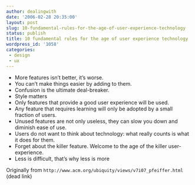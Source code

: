 ```yaml
---
author: dealingwith
date: '2006-02-28 20:35:00'
layout: post
slug: 10-fundamental-rules-for-the-age-of-user-experience-technology
status: publish
title: 10 fundamental rules for the age of user experience technology
wordpress_id: '1058'
categories:
 - design
 - ux
---
```


- More features isn’t better, it’s worse. 
- You can’t make things easier by
adding to them. 
- Confusion is the ultimate deal-breaker. 
- Style matters 
- Only features that provide a good user experience will be used. 
- Any feature that requires learning will only be adopted by a small fraction of users. 
- Unused features are not only useless, they can slow you down and diminish ease
of use. 
- Users do not want to think about technology: what really counts is
what it does for them. 
- Forget about the killer feature. Welcome to the age
of the killer user-experience. 
- Less is difficult, that’s why less is more

Originally from `http://www.acm.org/ubiquity/views/v7i07_pfeiffer.html` (dead link)

